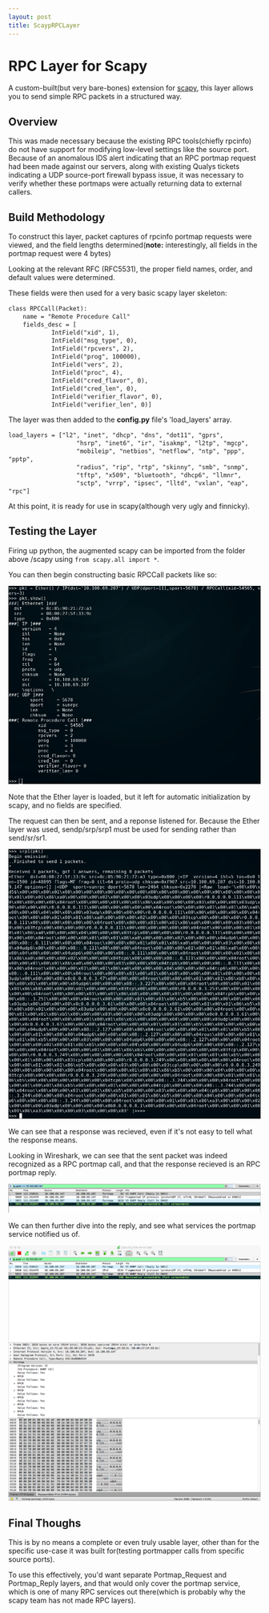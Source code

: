 ```yaml
---
layout: post
title: ScaypRPCLayer
---
```


# RPC Layer for Scapy

A custom-built(but very bare-bones) extension for [scapy](https://github.com/secdev/scapy), this layer allows you to send simple RPC packets in a structured way.

## Overview

This was made necessary because the existing RPC tools(chiefly rpcinfo) do not have support for modifying low-level settings like the source port.
Because of an anomalous IDS alert indicating that an RPC portmap request had been made against our servers, along with existing Qualys tickets indicating a UDP source-port firewall bypass issue, it was necessary to verify whether these portmaps were actually returning data to external callers.

## Build Methodology

To construct this layer, packet captures of rpcinfo portmap requests were viewed, and the field lengths determined(**note:** interestingly, all fields in the portmap request were 4 bytes)

Looking at the relevant RFC (RFC5531), the proper field names, order, and default values were determined.

These fields were then used for a very basic scapy layer skeleton:

```
class RPCCall(Packet):
    name = "Remote Procedure Call"
    fields_desc = [
            IntField("xid", 1),
            IntField("msg_type", 0),
            IntField("rpcvers", 2),
            IntField("prog", 100000),
            IntField("vers", 2),
            IntField("proc", 4),
            IntField("cred_flavor", 0),
            IntField("cred_len", 0),
            IntField("verifier_flavor", 0),
            IntField("verifier_len", 0)]
```

The layer was then added to the **config.py** file's 'load_layers' array.

```
load_layers = ["l2", "inet", "dhcp", "dns", "dot11", "gprs",
                   "hsrp", "inet6", "ir", "isakmp", "l2tp", "mgcp",
                   "mobileip", "netbios", "netflow", "ntp", "ppp", "pptp",
                   "radius", "rip", "rtp", "skinny", "smb", "snmp",
                   "tftp", "x509", "bluetooth", "dhcp6", "llmnr",
                   "sctp", "vrrp", "ipsec", "lltd", "vxlan", "eap", "rpc"]
```

At this point, it is ready for use in scapy(although very ugly and finnicky).

## Testing the Layer

Firing up python, the augmented scapy can be imported from the folder above /scapy using ```from scapy.all import *```.

You can then begin constructing basic RPCCall packets like so:

![pkt_build](images/pkt_build.png)

Note that the Ether layer is loaded, but it left for automatic initialization by scapy, and no fields are specified.

The request can then be sent, and a reponse listened for. Because the Ether layer was used, sendp/srp/srp1 must be used for sending rather than send/sr/sr1.

![pkt_sr](images/pkt_sr.png)

We can see that a response was recieved, even if it's not easy to tell what the response means.

Looking in Wireshark, we can see that the sent packet was indeed recognized as a RPC portmap call, and that the response recieved is an RPC portmap reply.

![ws_pkts](images/ws_pkts.png)

We can then further dive into the reply, and see what services the portmap service notified us of.

![ws_reply](images/ws_reply.png)

## Final Thoughs

This is by no means a complete or even truly usable layer, other than for the specific use-case it was built for(testing portmapper calls from specific source ports).

To use this effectively, you'd want separate Portmap_Request and Portmap_Reply layers, and that would only cover the portmap service, which is one of many RPC services out there(which is probably why the scapy team has not made RPC layers).

